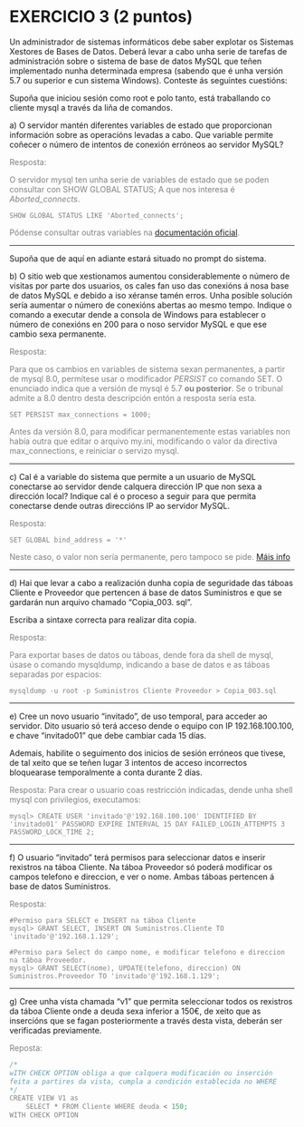# EXERCICIO 3 (2 puntos) 
Un administrador de sistemas informáticos debe saber explotar os Sistemas Xestores de Bases de Datos. 
Deberá levar a cabo unha serie de tarefas de administración sobre o sistema de base de datos MySQL que 
teñen implementado nunha determinada empresa (sabendo que é unha versión 5.7 ou superior e cun 
sistema Windows). Conteste ás seguintes cuestións: 

Supoña que iniciou sesión como root e polo tanto, está traballando co cliente mysql a través da liña de 
comandos.  

a) O servidor mantén diferentes variables de estado que proporcionan información sobre as 
operacións levadas a cabo. Que variable permite coñecer o número de intentos de conexión 
erróneos ao servidor MySQL? 

<font color="grey">
Resposta: 

O servidor mysql ten unha serie de variables de estado que se poden consultar con 
SHOW GLOBAL STATUS; A que nos interesa é *Aborted_connects*.

```shell
SHOW GLOBAL STATUS LIKE 'Aborted_connects';
```
Pódense consultar outras variables na [documentación oficial](https://dev.mysql.com/doc/refman/8.4/en/server-status-variables.html).
</font>
***
Supoña que de aquí en adiante estará situado no prompt do sistema. 

b) O sitio web que xestionamos aumentou considerablemente o número de visitas por parte dos usuarios, os cales fan uso das conexións á nosa base de datos  MySQL e debido a iso xéranse tamén erros. Unha posible solución sería aumentar o número de conexións abertas ao mesmo tempo. Indique o comando a executar dende a consola de Windows para establecer o número de conexións en 200 para o noso servidor MySQL e que ese cambio sexa permanente. 

<font color="grey">
Resposta: 

Para que os cambios en variables de sistema sexan permanentes, a partir de mysql 8.0, permítese usar o modificador *PERSIST* co comando SET. O enunciado indica que a versión de mysql é 5.7 **ou posterior**. Se o tribunal admite a 8.0 dentro desta descripción entón a resposta sería esta. 

```shell
SET PERSIST max_connections = 1000;
```

Antes da versión 8.0, para modificar permanentemente estas variables non había outra que editar o arquivo my.ini, modificando o valor da directiva max_connections, e reiniciar o servizo mysql. 
</font>
***
c) Cal é a variable do sistema que permite a un usuario de  MySQL conectarse ao servidor dende calquera dirección IP que non sexa a dirección local? Indique cal é o proceso a seguir para que permita conectarse dende outras direccións IP ao servidor MySQL. 

<font color="grey">
Resposta:

```shell
SET GLOBAL bind_address = '*'
```
Neste caso, o valor non sería permanente, pero tampoco se pide. 
[Máis info](https://dev.mysql.com/doc/refman/5.7/en/server-system-variables.html#sysvar_bind_address)
</font>
***

d) Hai que levar a cabo a realización dunha copia de seguridade das táboas Cliente e Proveedor que pertencen á base de datos Suministros e que se gardarán nun arquivo chamado “Copia_003. sql”. 

Escriba a sintaxe correcta para realizar dita copia.

<font color="grey">
Resposta:

Para exportar bases de datos ou táboas, dende fora da shell de mysql, úsase o comando mysqldump, indicando a base de datos e as táboas separadas por espacios:
```shell
mysqldump -u root -p Suministros Cliente Proveedor > Copia_003.sql
```
</font>

***
e) Cree un novo usuario “invitado”, de uso temporal, para acceder ao servidor. Dito usuario só terá acceso dende o equipo con  IP  192.168.100.100, e chave “invitado01”  que debe cambiar cada 15 días. 

Ademais, habilite o seguimento dos inicios de sesión erróneos que tivese, de tal xeito que se teñen lugar 3 intentos de acceso incorrectos bloquearase temporalmente a conta durante 2 días. 

<font color="grey">
Resposta:
Para crear o usuario coas restricción indicadas, dende unha shell mysql con privilegios, executamos:

```shell
mysql> CREATE USER 'invitado'@'192.168.100.100' IDENTIFIED BY 'invitado01' PASSWORD EXPIRE INTERVAL 15 DAY FAILED_LOGIN_ATTEMPTS 3 PASSWORD_LOCK_TIME 2;
```
</font>

***

f) O usuario “invitado” terá permisos para seleccionar datos e inserir rexistros na táboa Cliente. Na táboa Proveedor só poderá modificar os campos telefono e direccion, e ver o nome. Ambas táboas pertencen á base de datos Suministros. 

<font color="grey">

Resposta:

```shell
#Permiso para SELECT e INSERT na táboa Cliente
mysql> GRANT SELECT, INSERT ON Suministros.Cliente TO 'invitado'@'192.168.1.129';

#Permiso para Select do campo nome, e modificar telefono e direccion na táboa Proveedor. 
mysql> GRANT SELECT(nome), UPDATE(telefono, direccion) ON Suministros.Proveedor TO 'invitado'@'192.168.1.129';
```
</font>

***
g) Cree unha vista chamada “v1” que permita seleccionar todos os rexistros da táboa Cliente onde a deuda sexa inferior a 150€, de xeito que as insercións que se fagan posteriormente a través desta vista, deberán ser verificadas previamente.

<font color="grey">
Reposta:

```java
/*
wITH CHECK OPTION obliga a que calquera modificación ou inserción
feita a partires da vista, cumpla a condición establecida no WHERE
*/
CREATE VIEW V1 as
    SELECT * FROM Cliente WHERE deuda < 150;
WITH CHECK OPTION 
```
</font>





